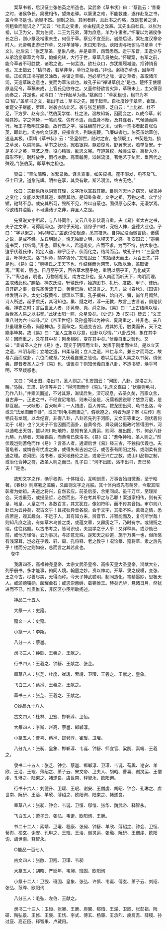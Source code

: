 <!-- { "loadSidebar": true } -->
　　案草书者，后汉征士张伯英之所造也。梁武帝《草书状》曰：“蔡邕云：‘昔秦之时，诸侯争长，简檄相传，望烽走驿。以篆隶之难，不能救速，遂作赴急之书，盖今草书是也。’余疑不然。创制之始，其闲者鲜，且此书之约略，既是苍黄之世，何粗鲁而能识之？”又云：“杜氏之变隶，亦由程氏之改篆。其先出自杜氏，以张为祖，以卫为父，索为伯叔，二王为兄弟，薄为庶息，羊为仆隶者。”怀瓘以为诸侯争长之日，则小篆及楷隶未生，何但于草。蔡公不宜至此，诚恐后诬。案杜度汉章帝时人，元帝朝史游已作草，又评羊薄等，未曰知书也。欧阳询与杨驸马书章草《千文》，批后云：“张芝草圣，皇象八绝。并是章草，西晋悉然。迨乎东晋，王逸少与从弟洽变章草为今草，韵媚宛转，大行于世，章草几将绝矣。”怀瓘案，右军之前，能今草者不可胜数，诸君之说，一何孟浪。欲杜众口，亦犹蹑履减迹，扣钟销音也。又王愔云：“稿书者，若草非草，草行之际者。”非也。案稿亦草也，因草呼稿，正如真正书写而又涂改，亦谓之草稿，岂必草行之际，谓之草者。盖取诸浑沌，天造草昧之意也，变而为草法此也。故孔子曰“禅谌草创之”是也。楚怀王使屈原造宪令，草稿未成，上官氏见欲夺之。又董仲舒欲言灾异，草稿未上，主父偃窃而奏之，并是也。如淳曰：“所作起草为稿。”姚察曰：“草犹粗也，粗书为本曰‘稿’。”盖草书之文，祖出于此；草书之先，因于起草。自杜度妙于章草，崔瑗、崔寔父子继能，罗晖、赵袭亦法此艺。袭与张芝相善，芝自云：“上比崔、杜不足，下方罗、赵有余。”然伯英学崔、杜之法，温故知新，因而变之，以成今草，转精其妙。字之体势，一笔而成，偶有不连，而血脉不断。及其连者，气候通而隔行。唯王子敬明其深指，故行首之字，往往继前行之末，世称一笔书者起自张伯英，即此也。实亦约文该思，应指宣言，列缺施鞭，飞廉纵辔也。伯英虽始草创，遂造其极。(索靖《草书状》云：“圣皇御世，随时之宜。苍颉既工，书契是为。损之草隶，以崇简易。草书之状也，宛若银钩，飘若惊鸾。舒翼未发，若举复安。于是多才之英，笃艺之彦。役心精微，躭思文宪。守道兼权，触类生变。离析入体，靡形不判。聘辞放手，雨行冰散。高音翰厉，溢越流漫。著绝艺于纨素，垂百代之殊观。”)张伯英，即草书之祖也。 

　　赞曰：“草法简略，省繁录微。译言宣事，如矢应机。霆不暇发，电不及飞。征士已没，道愈光辉。明神在享，其灵有歇。斯艺漫流，终古无绝。” 

　　论曰：夫卦象所以阴骘其理，文字所以宣载其能。卦则浑天地之窃冥，秘鬼神之变化；文能以发挥其道，幽赞其功。是知卦象者，文字之祖，万物之根。众学分镳，驰骛不息。或安其所习，毁所不见，终以自蔽也。固须原心反本，无漫学焉。今欲稽其滥觞，不可遵诸子之非，弃圣人之是。 

　　先贤说文字所起，与八卦同作，又云八卦非伏羲自重。夫《易》者太古之书，夫子之文章，可得而闻也。弥纶乎天地，错综乎四时，究极人神，盛德大业也。子曰：“学以聚之，问以辨之。”盖欲讨论根源，悉其枝派。自仲尼没而微言绝，诸儒之说，是或不经。左丘明耻之，愧无独断之明，以释天下之惑。孔安国云：“宓羲造书契，代结绳。”非也。厥初生人，君道尚矣。应而不求，为而不恃，执大象也。迨乎伏羲氏作，始定人道，辨乎臣子，伏而化之，结绳而治。故孔子曰：“三皇伯世，叶神无文。洛书纠命，颉字胥分。”又班固云：“庖牺继天而王，为百王先。”并是也。《易》曰：“庖牺氏之王天下也，作结绳而为网罟，以畋以渔，盖取诸离。”“离者，丽也。日月丽乎天，百谷草木丽乎地，重明以丽乎正，乃化成天下。”“离也者，明也，万物皆相见，南方之卦也。圣人南面而听天下，向明而理，盖取诸此也。”庖牺、神农氏没，轩辕氏作，始造图书、礼乐、度数、甲子、律历。自开辟之事，皆先圣传流于口，黄帝已后，纪录言之。无几，故《春秋》、《国语》唯发明五帝。太史公叙黄帝、颛顼以下事。孔子撰书，始自尧、舜，尚年月阙然。诗人所述，起乎虞氏，其可知也。巢、燧之时，淳一无教，故言上古昔者，俱是伏羲、神农之时；言后世圣人者，即黄帝、尧、舜之际。《易》曰：“上古结绳以理，后世圣人易之以书契。”此犹太阳一照，众星没矣。《史记》及《汉书》皆云：“文王重八封为六十四卦。”又《帝王世纪》及孙盛等以为神农、夏禹重之，并非也。夫八卦虽理象已备，尚隐神功。引而伸之，始通变吉凶，成其妙用，触类而长，天下之能事毕矣。故《易》曰：“圣人立象以尽意，设卦以尽情。”“八卦成列，象在其中矣；因而重之，爻在其中矣；刚柔相推，变在其中矣。”伏羲自重之验也。又曰：“昔者圣人之作《易》也，观变于阴阳而立卦，发挥于刚柔而生爻。是以立天之道，曰阴与阳；立地之道，曰柔与刚；立人之道，曰仁与义。兼三才而两之，故易六画而成卦，六位而成章。”又伏羲自重之验也。若以后世圣人易之以书契，谓伏羲，即昔者圣人之作《易》也，谓谁矣？则知伏羲自重八卦，不造书契，焕乎可明，不至疑惑也。 

　　又曰：“河出图，洛出书，圣人则之。”孔安国云：“河图、八卦，是洛之九畴。”马融、王肃、姚信等并云：“得河图而作《易》。”礼含文嘉曰：“伏羲则龟书，乃作八卦。”并乘流而逝，不讨其源，滋误后生，深可叹息。去圣久矣，百家众言，自古非一。正史之书，不经宣尼笔削，则未可全是，况儒者臆说耶？悠悠万载，是非互起。一犬吠形，百犬吠声；一人措虚，百人传实。按龙图出河、龟书出洛，今或云“法龙图而作卦”，或云“则龟书而画之”，假欲遵之，何者为是？案《左传》庖牺氏有龙瑞，以龙纪官，非得八卦，八卦若先列于河图，又文王等重之，则伏羲何功于《易》也？又夫子不言因图而画卦，自黄帝尧、舜及周公摄政时皆得图书，河以通乾出天包，雒以流川吐地符，是知有圣人膺运，则河、雒出图、书，何必八卦九畴。九畴者，天始锡禹，而黄帝已获洛书。《易》曰：“蓍龟神物，圣人则之。”然伏羲岂则蓍龟而作《易》？言圣人者，通谓后世《易》经三古，不独指伏羲也。夫蓍龟者，或悔吝有忧虞之象，或得失有吉凶之征，或否泰有阴阳之辞，或刚柔有变通之理。若河图、洛书者，或天地彝伦之法，或帝王兴亡之数，或山川品物之制，或治化合神之符，故圣人则之而已。孔子曰：“河不出图，洛不出书，吾已矣夫！”是也。 

　　故知文字之作，确乎权舆，十体相沿，互明创革，万事皆始自微渐，至于昭著。《春秋》则寒暑之滥觞，爻画则文字之兆朕。其十体内或先有萌牙，今取其昭彰者为始祖。夫道之将兴，自然玄应。前圣后圣，合矩同规。虽千万年，至理斯会。天或垂范，或授圣哲，必然而出，不在考其甲之与乙耶！案道家相传，则有天皇、地皇、人皇之书，各数百言，其文犹在，像如符印，而不传其音指。审尔则八卦已为云孙矣，况古文乎！且戎狄异音各貌，会于文字，其指不殊。禽兽之情，悉应若是，观其趣向，不远于人，其有知方来，辨音节，非智能而及，复何所学哉！则知凡庶之流，有如草木鸟兽之类，或蕴文章，又霹雳之下，乃时有字。或锡贶之瑞，往往铭题。以古书考之，皆可识也，夫岂学之于人乎！又详释典，或沙劫已前，或他方怪俗，云为事况，与即意无殊。是知天之妙道，施于万类一也，但所感有浅深耳，岂必在乎羲、轩、周、孔将释、老之教乎！况论篆、籀将草、隶之后先乎！缕而分之则如彼，总而言之其若此也。  
　 
卷中

　　我唐四圣，高祖神尧皇帝、太宗文武圣皇帝、高宗天皇大圣皇帝，鸿猷大业，列乎册书。多才能事，俯同人境。翰墨之妙，资以神功。开草、隶之规模，变张、王之今古。尽善尽美，无得而称。今天子神武聪明，制同造化。笔精墨妙，思极天人。或颂德铭勋，函耀金石；或恩崇惠缛，载锡侯王。赫矣光华，悬诸日月，然犹进而不已。惟奥惟玄，非区区小臣所敢扬述。 

　　神品二十五人 

　　大篆一人：史籀。 

　　籀文一人：史籀。 

　　小篆一人：李斯。 

　　八分一人：蔡邕。 

　　隶书三人：钟繇、王羲之、王献之。 

　　行书四人：王羲之、钟繇、王献之、张芝。 

　　章草八人：张芝、杜度、崔瑗、索靖、卫瓘、王羲之、王献之、皇象。 

　　飞白三人：蔡邕、王羲之、王献之。 

　　草书三人：张芝、王羲之、王献之。 

　　○妙品九十八人 

　　古文四人：杜林、卫宏、邯郸淳、卫恒。 

　　大篆四人：李斯、赵高、蔡邕、邯郸淳。 

　　小篆五人：曹喜、蔡邕、邯郸淳、崔瑗、卫瓘。 

　　八分九人：张昶、皇象、邯郸淳、韦诞、钟繇、师宜官、梁鹄、索靖、王羲之。 

　　隶书二十五人：张芝、钟会、蔡邕、邯郸淳、卫瓘、韦诞、荀舆、谢安、羊欣、王洽、王珉、薄绍之、萧子云、宋文帝、卫夫人、胡昭、曹喜、谢灵运、王僧虔、孔琳之、陆柬之、褚遂良、虞世南、释智永、欧阳询。 

　　行书十六人：刘德升、卫瓘、王珉、谢安、王僧虔、胡昭、钟会、孔琳之、虞世南、阮研、王洽、羊欣、薄绍之、欧阳询、陆柬之、褚遂良。 

　　章草八人：张昶、钟会、韦诞、卫恒、郗愔、张华、魏武帝、释智永。 

　　飞白五人：萧子云、张弘、韦诞、欧阳询、王廙。 

　　书二十二人：索靖、卫瓘、嵇康、张昶、钟繇、羊欣、薄绍之、钟会、卫恒、荀舆、桓玄、谢安、孔琳之、王珉、王洽、谢灵运、张融、阮研、王僧虔、欧阳询、虞世南、释智永。 

　　○能品一百七人

　　古文四人：张敞、卫觊、卫瓘、韦昶 

　　大篆五人：胡昭、严延年、韦昶、班固、欧阳询 

　　小篆十二人：卫觊、班固、皇象、张弘、许慎、韦诞、傅玄、萧子云、刘绍、张弘、范晔、欧阳询 

　　八分三人：毛弘、左伯、王献之。 

　　隶书二十三人：卫恒、张昶、王廙、庾翼、郗愔、王濛、卫觊、张彭祖、阮研、陶弘景、王修、王褒、王恬、李式、傅玄、杨肇、王承烈、庾肩吾、薛稷、孙过庭、高正臣、释智果、卢藏用。 


